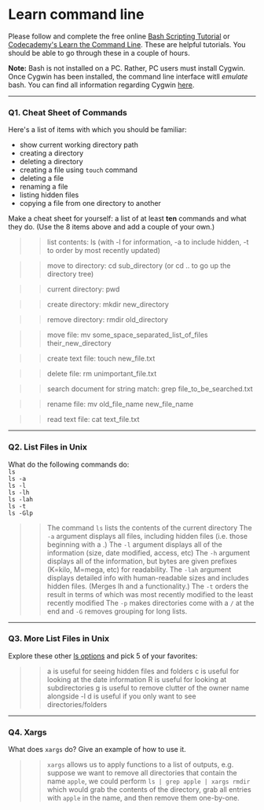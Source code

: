 # Learn command line

Please follow and complete the free online [Bash Scripting Tutorial](https://ryanstutorials.net/bash-scripting-tutorial/) or [Codecademy's Learn the Command Line](https://www.codecademy.com/learn/learn-the-command-line). These are helpful tutorials. You should be able to go through these in a couple of hours.

**Note:** Bash is not installed on a PC. Rather, PC users must install Cygwin. Once Cygwin has been installed, the command line interface witll _emulate_ bash. You can find all information regarding Cygwin [here](https://www.cygwin.com/).

---

### Q1.  Cheat Sheet of Commands  

Here's a list of items with which you should be familiar:  
* show current working directory path
* creating a directory
* deleting a directory
* creating a file using `touch` command
* deleting a file
* renaming a file
* listing hidden files
* copying a file from one directory to another

Make a cheat sheet for yourself: a list of at least **ten** commands and what they do.  (Use the 8 items above and add a couple of your own.)  

> > list contents: ls (with -l for information, -a to include hidden, -t to order by most recently updated)

> > move to directory: cd sub_directory (or cd .. to go up the directory tree)

> > current directory: pwd

> > create directory: mkdir new_directory

> > remove directory: rmdir old_directory

> > move file: mv some_space_separated_list_of_files their_new_directory

> > create text file: touch new_file.txt

> > delete file: rm unimportant_file.txt

> > search document for string match: grep file_to_be_searched.txt

> > rename file:  mv old_file_name new_file_name

> > read text file:  cat text_file.txt

---

### Q2.  List Files in Unix   

What do the following commands do:  
`ls`  
`ls -a`  
`ls -l`  
`ls -lh`  
`ls -lah`  
`ls -t`  
`ls -Glp`  

> > The command `ls` lists the contents of the current directory
> > The `-a` argument displays all files, including hidden files (i.e. those beginning with a .)
> > The `-l` argument displays all of the information (size, date modified, access, etc)
> > The `-h` argument displays all of the information, but bytes are given prefixes (K=kilo, M=mega, etc) for readability.
> > The `-lah` argument displays detailed info with human-readable sizes and includes hidden files. (Merges lh and a functionality.)
> > The `-t` orders the result in terms of which was most recently modified to the least recently modified
> > The `-p` makes directories come with a `/` at the end and `-G` removes grouping for long lists.

---

### Q3.  More List Files in Unix  

Explore these other [ls options](http://www.techonthenet.com/unix/basic/ls.php) and pick 5 of your favorites:

> > a is useful for seeing hidden files and folders
> > c is useful for looking at the date information
> > R is useful for looking at subdirectories
> > g is useful to remove clutter of the owner name alongside -l
> > d is useful if you only want to see directories/folders

---

### Q4.  Xargs   

What does `xargs` do? Give an example of how to use it.

> > `xargs` allows us to apply functions to a list of outputs, e.g. suppose we want to remove all directories that contain the name `apple`, we could perform `ls | grep apple | xargs rmdir` which would grab the contents of the directory, grab all entries with `apple` in the name, and then remove them one-by-one.

 

